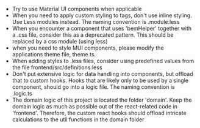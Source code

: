 - Try to use Material UI components when applicable
- When you need to apply custom styling to tags, don't use inline styling. Use Less modules instead. The naming convention is <ComponentName>.module.less
- When you encounter a component that uses 'bemHelper' together with a .css file, consider this as a deprecated pattern. This should be replaced by a css module (using less)
- when you need to style MUI components, please modify the applications theme file, theme.ts.
- When adding styles to .less files, consider using predefined values from the file frontend/src/definitions.less
- Don't put extensive logic for data handling into components, but offload that to custom hooks. Hooks that are likely only to be used by a single component, should go into a logic file. The naming convention is <ComponentName>.logic.ts
- The domain logic of this project is located the folder 'domain'. Keep the domain logic as much as possible out of the react-related code in 'frontend'. Therefore, the custom react hooks should offload intricate calculations to the util functions in the domain folder
